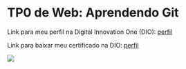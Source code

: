 <h1>TP0 de Web: Aprendendo Git</h1>

Link para meu perfil na Digital Innovation One (DIO):
<a href="https://web.digitalinnovation.one/users/phsilva2309?tab=achievements">
  perfil
</a>

Link para baixar meu certificado na DIO:
<a href="https://certificates.digitalinnovation.one/D643F775">
  perfil
</a>

<img src="https://fegemo.github.io/cefet-web/images/medalha-curso-git-na-dio.png">